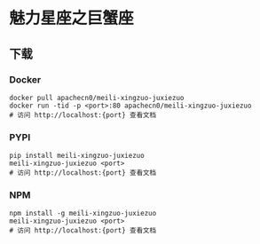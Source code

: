 # 魅力星座之巨蟹座

## 下载

### Docker

```
docker pull apachecn0/meili-xingzuo-juxiezuo
docker run -tid -p <port>:80 apachecn0/meili-xingzuo-juxiezuo
# 访问 http://localhost:{port} 查看文档
```

### PYPI

```
pip install meili-xingzuo-juxiezuo
meili-xingzuo-juxiezuo <port>
# 访问 http://localhost:{port} 查看文档
```

### NPM

```
npm install -g meili-xingzuo-juxiezuo
meili-xingzuo-juxiezuo <port>
# 访问 http://localhost:{port} 查看文档
```